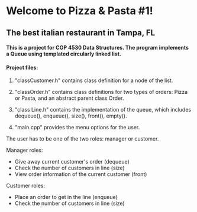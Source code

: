 # Welcome to Pizza & Pasta #1!
## The best italian restaurant in Tampa, FL

#### This is a project for COP 4530 Data Structures. The program implements a Queue using templated circularly linked list. 

#### Project files:

1. "classCustomer.h" contains class definition for a node of the list.

2. "classOrder.h" contains class definitions for two types of orders: Pizza or Pasta, and an abstract parent class Order.

3. "class Line.h" contains the implementation of the queue, which includes dequeue(), enqueue(), size(), front(), empty().

4. "main.cpp" provides the menu options for the user.

The user has to be one of the two roles: manager or customer.

Manager roles:
* Give away current customer's order (dequeue)
* Check the number of customers in line (size)
* View order information of the current customer (front)

Customer roles:
* Place an order to get in the line (enqueue)
* Check the number of customers in line (size)

